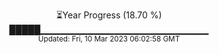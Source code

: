 <p align="center">
⏳Year Progress (18.70 %) <br>
█████▁▁▁▁▁▁▁▁▁▁▁▁▁▁▁▁▁▁▁▁▁▁▁▁▁ <br>
<sub>Updated: Fri, 10 Mar 2023 06:02:58 GMT</sub>
</p>


